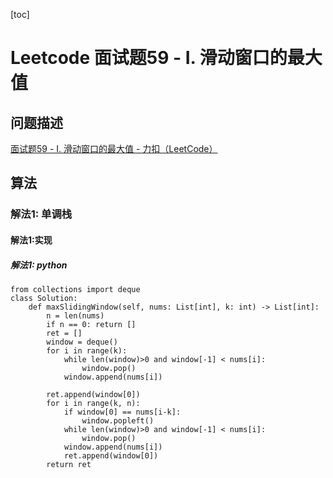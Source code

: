 [toc]

# Leetcode 面试题59 - I. 滑动窗口的最大值

## 问题描述

[面试题59 - I. 滑动窗口的最大值 - 力扣（LeetCode）](https://leetcode-cn.com/problems/hua-dong-chuang-kou-de-zui-da-zhi-lcof/)

## 算法

### 解法1: 单调栈

#### 解法1:实现

##### 解法1: python

```
from collections import deque
class Solution:
    def maxSlidingWindow(self, nums: List[int], k: int) -> List[int]:
        n = len(nums)
        if n == 0: return []
        ret = []
        window = deque()
        for i in range(k):
            while len(window)>0 and window[-1] < nums[i]:
                window.pop()
            window.append(nums[i])

        ret.append(window[0])
        for i in range(k, n):
            if window[0] == nums[i-k]:
                window.popleft()
            while len(window)>0 and window[-1] < nums[i]:
                window.pop()
            window.append(nums[i])
            ret.append(window[0])
        return ret
```



